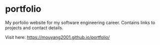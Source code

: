 # portfolio
My porfolio website for my software engineering career. Contains links to projects and contact details.

Visit here: https://mouyang2001.github.io/portfolio/
